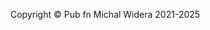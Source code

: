 <!-- Footer -->
<footer class="py-5 bg-black">
  <div class="container">
    <p class="m-0 text-center text-white small">Copyright &copy; Pub fn Michal Widera 2021-2025</p>
  </div>
  <!-- /.container -->
</footer>
